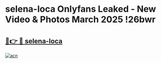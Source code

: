 # selena-loca Onlyfans Leaked - New Video & Photos March 2025 !26bwr

# <h2><a href="https://a5xah0.iuczelnia.edu.pl?title=selena-loca&ref=26bwr">🔗👉 🔴 selena-loca</a></h2>

[![acn](https://github.com/user-attachments/assets/0f9c940e-d8b0-45ae-aac7-cd30a18b3e1c)](https://a5xah0.iuczelnia.edu.pl?title=selena-loca&ref=26bwr)

